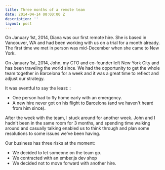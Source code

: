```yaml
---
title: Three months of a remote team
date: 2014-04-14 00:00:00 Z
description: ''
layout: post
---
```


On January 1st, 2014, Diana was our first remote hire. She is based in Vancouver, WA and had been working with us on a trial for a month already. The first time we met in person was mid-December when she came to New York. 

On January 1st, 2014, John, my CTO and co-founder left New York City and has been traveling the world since. We had the opportunity to get the whole team together in Barcelona for a week and it was a great time to reflect and adjust our strategy.

It was eventful to say the least:
:
* One person had to fly home early with an emergency.
* A new hire never got on his flight to Barcelona (and we haven't heard from him since).

After the week with the team, I stuck around for another week. John and I hadn't been in the same room for 3 months, and spending time walking around and casually talking enabled us to think through and plan some resolutions to some issues we've been having.

Our business has three risks at the moment:



* We decided to let someone on the team go.
* We contracted with an ember.js dev shop
* We decided not to move forward with another hire.
